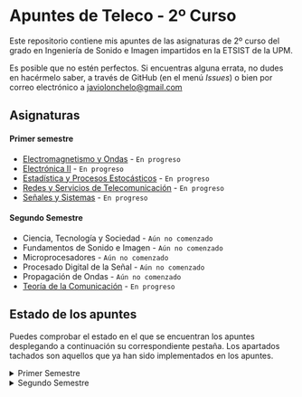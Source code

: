 # Apuntes de Teleco - 2º Curso
Este repositorio contiene mis apuntes de las asignaturas de 2º curso del grado en Ingeniería de Sonido e Imagen impartidos en la ETSIST de la UPM.

Es posible que no estén perfectos. Si encuentras alguna errata, no dudes en hacérmelo saber, a través de GitHub (en el menú _Issues_) o bien por correo electrónico a [javiolonchelo@gmail.com](mailto:javiolonchelo@gmail.com)

## Asignaturas
#### Primer semestre
- [Electromagnetismo y Ondas](../main/Primer_Semestre/Electromagnetismo_y_Ondas/Electromagnetismo_y_Ondas.pdf) - `En progreso`
- [Electrónica II](../main/Primer_Semestre/Electronica_II/Electronica_II.pdf) - `En progreso`
- [Estadística y Procesos Estocásticos](../main/Primer_Semestre/Estadistica_y_Procesos_Estocasticos/Estadistica_y_Procesos_Estocasticos.pdf) - `En progreso`
- [Redes y Servicios de Telecomunicación](../main/Primer_Semestre/Redes_y_Servicios_de_Telecomunicacion/Redes_y_Servicios_de_Telecomunicacion.pdf) - `En progreso`
- [Señales y Sistemas](../main/Primer_Semestre/Senales_y_Sistemas/Senales_y_Sistemas.pdf) - `En progreso`
#### Segundo Semestre
- Ciencia, Tecnología y Sociedad - `Aún no comenzado`
- Fundamentos de Sonido e Imagen - `Aún no comenzado`
- Microprocesadores - `Aún no comenzado`
- Procesado Digital de la Señal - `Aún no comenzado`
- Propagación de Ondas - `Aún no comenzado`
- [Teoría de la Comunicación](../main/Segundo_Semestre/Teoria_de_la_Comunicacion/Teoria_de_la_Comunicacion.pdf) - `En progreso`

## Estado de los apuntes
Puedes comprobar el estado en el que se encuentran los apuntes desplegando a continuación su correspondiente pestaña. Los apartados tachados son aquellos que ya han sido implementados en los apuntes.

<details><summary>Primer Semestre</summary>
<p>
  
---

<details><summary>Electromagnetismo y Ondas </summary>
<p>

### Oscilaciones
- Movimiento armónico simple
- Composición de movimientos armónicos
- Oscilaciones amortiguadas y forzadas
### Ondas en Medios Eléctricos
- Características. Función y ecuación de ondas
- Ondas armónicas
- Ondas en dos y tres dimensiones
- Intensidad y nivel de intensidad
- Sonido y efecto Doppler
- Leyes de la reflexión y la refracción
- Interferencias
- Ondas estacionarias
### Electrostática
- Conservación y cuantificación de la carga
- Ley de Coulomb y principio de superposición
- Potencial eléctrico
- Movimiento de una partícula en un campo
- Ley de Gauss
- Dipolo eléctrico
- Campo eléctrico en medios conductores
- Campo eléctrico en medios dieléctricos
- Energía electrostática
### Magnetostática
- Corrientes estacionarias
- Fuerza de Lorentz. Campo magnético
- Ley de Laplace. Pares sobre circuitos. Momento magnético
- Ley de Biot y Savaart
- Teorema de Ampère
- Campo magnético en la materia
- Materiales magnéticos
### Campos electromagnéticos
- Inducción electromagnética. Ley de Faraday
- Inducción mutua y autoinducción
- Ley de Ampère-Maxwell
- Energía del campo electromagnético
- Ecuaciones de Maxwell en forma integral
### Conceptos generales
- Notación
- Pasos para la resolución de problemas
- Análisis dimensional
- Trigonometría
- Vectores
- Cinemática
- Dinámica
---
</p>
</details>

<details><summary>Electrónica II</summary>
<p>
  
  ### Bloque temático I
- Codificación de la información
- Codificación de números
- Aritmética binaria
- Ejercicios sobre codificación y aritmética binaria
- Álgebra de Boole
- Cronogramas
- Sistemas combinacionales complejos
### Bloque temático II
- Arquitecturas digitales I
- Conceptos básicos
- Tecnologías I
- Arquitecturas digitales II
- Tecnologías II
### Bloque temático III
- Introducción a los circuitos secuenciales
- Cronogramas funcionales de circuitos de flip-flops
- Registros
- Diseño de autómatas
- Contadores
- Metodología completa de diseño de sistemas
---  
</p>
</details>

<details><summary>Estadística y Procesos Estocásticos</summary>
<p>
  
  ### Probabilidad
- Espacio probabilístico
- Combinatoria
- Probabilidad condicionada. Independencia
### Variables aleatorias
- Variable aleatoria discreta
- Variable aleatoria continua
- ~~Desigualdad de Chebysev~~
- Cuantil y percentil
### Vectores aleatorios
- Variable aleatoria bidimensional discreta. Funciones de distribución conjunta, marginales y condicionadas. Cálculo de probabilidades
- Variable aleatoria bidimensional continua. Función de distribución y función de densidad. Cálculo de probabilidades
- Variable aleatoria multidimensional
- Variables aleatorias independientes
- Vector de medias. Matriz de covarianzas
- Transformaciones lineales de vectores aleatorios
- Vectores aleatorios normales
- Teorema central del límite
### Inferencia estadística
- Estadística descriptiva de una variable: momentos, cuantiles, box-plot, histograma, función de distribución empírica y cálculo de proporciones
- Muestra aleatoria. Media muestral y varianza muestral. Estimación paramétrica
- Intervalos de confianza para la media y para proporciones poblacionales
- Contraste de hipótesis. Nivel de significación y p-valor
### Procesos estocásticos
- Definición de proceso estocático
- Procesos estocásticos en tiempo continuo
- Procesos estocásticos en tiempo discreto
- Distribuciones de primer y segundo orden, media, autocorrelación y autocovarianza
- Proceso de Bernoulli. Caminos aleatorios. Procesos normales. Proceso de Poisson
- Procesos estacionarios. Densidad espectral
- Sistemas lineales y procesos estocásticos
### Prácticas con software estadístico
- Modelos de distribución de probabilidad más comunes
- Estadística descriptiva
- Muestreo. Estimación por intervalos de confianza
- Constraste paramétrico
---
</p>
</details>

<details><summary>Redes y Servicios de Telecomunicación</summary>
<p>
  
  ### Introducción a las Redes de Telecomunicación
  - Redes y Servicios de Telecomunicación
  - Clasificación de las Redes de Telecomunicación
  - Técnicas de conmutación
  - Evolución de las redes de telecomunicación
  
  ### Arquitecturas de comunicación estratificadas en niveles
  - Arquitecturas de comunicación estratificadas en niveles
  - Interacción entre entidades y niveles
  - Modos de comunicación entre entidades pares
  - Conexiones y envío de datos sin conexión
  - Facilidades adicionales ofrecidas por un nivel
  - Normalización en redes
  - Modelos de referencia
  
  ### Introducción a los protocolos y servicios de seguridad
  - La problemática de la seguridad en las redes
  - Servicios de seguridad
  - Criptografía de clave secreta y clave pública
  - Firma digital
  - Certificación digital
  
  ### Arquitectura de los centros de conmutación y señalización en redes de telecomunicación
  - Redes de conmutación de circuitos
  - Redes de conmutación de paquetes
  - Ejemplificación Redes IP
  
  ### Prácticas
  - Generación y análisis de tráfico de voz sobre IP (VoIP)
  - Análisis de protocolos. WireShark
  - Análisis y diseño de un protocolo de comunicación (NOC y OC)
  - Uso de un certificado de clave pública
---  
</p>
</details>

<details><summary>Señales y Sistemas</summary>
<p>
  
  ### ~~Introducción al análisis de señales en el dominio del tiempo~~
- ~~Señales: definición y clasificación~~
- ~~Propiedades y tansformaciones de la variable independiente~~
- ~~Estudio de las señales básicas~~
### Análisis de sistemas en el dominio del tiempo
- Definición de sistema y de sus propiedades
- Sistemas LTI
- Representación de señales en términos de impulsos
- Sistemas discretos LTI
- Sistemas continuos LTI
### Análisis de Fourier para señales y sistemas de tiempo continuo
- Introducción al análisis de Fourier
- Señales exponenciales complejas
- Series de Fourier
- Transformada de Fourier
- Transformada de Fourier para señales periódicas
- Respuesta en frecuencia de sistemas continuos. Representación gráfica
- Muestreo ideal
- Aplicación de la transformada de Laplace al análisis de sistemas LTI
- La función del sistema de sistemas continuos
- Sistemas descritos por ecuaciones diferenciales lineales de coeficientes constantes
- Introducción al filtrado
### Análisis de Fourier para señales y sistemas de tiempo discreto
- Respuesta de sistemas discretos LTI a señales exponenciales complejas
- Representación de señales periódicas: la Serie Discreta de Fourier
- Transformada de Fourier para señales periódicas
- Transformada de Fourier para señales no periódicas
- Respuesta en frecuencia de sistemas discretos
- Estudio de señales y sistemas discretos en el dominio transformado Z
- Aplicación de la transformada Z al análisis de sistemas LTI
- La función de sistema de sistemas discretos
- Sistemas de tiempo discreto descritos por ecuaciones diferenciales lineales de coeficientes constantes
- Introducción al filtrado
### Prácticas
- Introducción a Matlab. Representación de señales
- Convolución
- Análisis de sistemas de tiempo discreto
### Ejercicios del tema 1
### Ejercicios del tema 2
### Ejercicios del tema 3
### Ejercicios del tema 4

</p>
</details>

---

</p>
</details>

<details><summary>Segundo Semestre</summary>
<p>
  
  ---

<details><summary>Ciencia, Tecnología y Sociedad</summary>
<p>

---
</p>
</details>

<details><summary>Fundamentos de Sonido e Imagen</summary>
<p>
  
---  
</p>
</details>

<details><summary>Microprocesadores</summary>
<p>
  
  
---
</p>
</details>

<details><summary>Procesado Digital de la Señal</summary>
<p>
  
---  
</p>
</details>

<details><summary>Propagación de Ondas</summary>
<p>
  
 
---  
</p>
</details>

<details><summary>Teoría de la Comunicación</summary>
<p>
  
  ### Modelo de Sistema de Comunicación
### Caracterización de señales
- Representaciones logarítmicas
- Caracterización temporal
- Caracterización espectral
- Señales habituales

### Ruido térmico
- Caracterización del ruido térmico
- Caracterización del ruido en cuadripolos dipolos
- Fórmula de Fris
- Modelo de un analizador de especrtros

### Distorsión
- Tipos de distorsión
- Distorsión lineal
- Distorsión no lineal

### Modulaciones analógicas
- Conceptos de modulación y tipos
- Modulaciones lineales: AM, DBL
- Modulaciones angulares: FM
- Calidad

### Conversión A/D y codificación PCM
- Elementos de un sistema de comunicaciones digitales
- Conversión A/D
- Cuantificación uniforme y no uniforme
- Multiplez por División en el Tiempo (TDM)

### Transmisión digital por canales de ancho de banda limitado
- Modelo de Transmisión Digital
- Ancho de banda de señales banda base
- Interferencia entre símbolos (ISI)
- Criterio de Nyquist
- Filtrado en coseno alzado
- Diagrama de ojos
- Códigos de línea

### Transmisión digital de banda base con ruido
- Representación geométrica de señales
- Implementaciones del receptor: correlador, filtro atrapado
- Teoría de la Detección (receptor binario óptimo)
- Probabilidad de error en sistemas binarios
- Ejemplos de expresiones de probabilidad de error para varias señalizaciones binarias

### Modulaciones digitales
- Modulaciones lineales. Fórmulas básicas
- ASK
- PSK
- QAM y APK
- JSK
- Comparación entre modulaciones digitales
 
</p>
</details>

---
  
</p>
</details>
